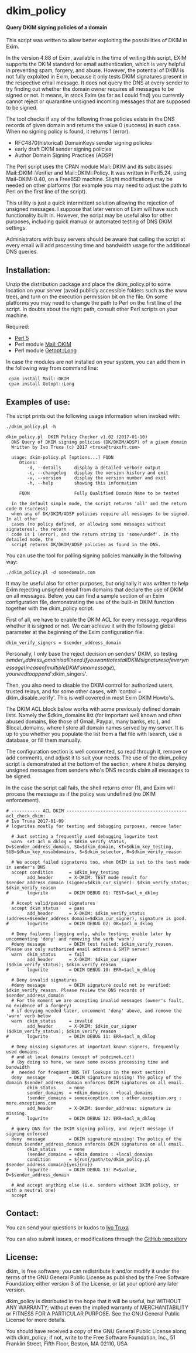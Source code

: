 dkim_policy
===========

#### Query DKIM signing policies of a domain

This script was written to allow better exploiting the possibilities of 
DKIM in Exim.

In the version 4.88 of Exim, available in the time of writing this script,
EXIM supports the DKIM standard for email authentication, which is very
helpful in preventing spam, forgery, and abuse. However, the potential of
DKIM is not fully exploited in Exim, because it only tests DKIM signatures
present in the respective email message. It does not query the DNS at
every sender to try finding out whether the domain owner requires all
messages to be signed or not. It means, in stock Exim (as far as I could
find) you currently cannot reject or quarantine unsigned incoming messages
that are supposed to be signed.

The tool checks if any of the following three policies exists in the
DNS records of given domain and returns the value 0 (success) in such case.
When no signing policy is found, it returns 1 (error).

 - RFC4870(historical) DomainKeys sender signing policies
 - early draft DKIM sender signing policies
 - Author Domain Signing Practices (ADSP)

The Perl script uses the CPAN module Mail::DKIM and its subclasses
Mail::DKIM::Verifier and Mail::DKIM::Policy. It was written in Perl5.24,
using Mail-DKIM-0.40, on a FreeBSD machine. Slight modifications may be
needed on other platforms (for example you may need to adjust the path
to Perl on the first line of the script).

This utility is just a quick intermittent solution allowing the rejection
of unsigned messages. I suppose that later version of Exim will have
such functionality built in. However, the script may be useful also for
other purposes, including quick manual or automated testing of DNS DKIM
settings.

Administrators with busy servers should be aware that calling the script
at every email will add processing time and bandwidth usage for the
additional DNS queries.


Installation:
-------------

Unzip the distribution package and place the dkim_policy.pl to some
location on your server (avoid publicly accessible folders such as the www
tree), and turn on the execution permission bit on the file. On some platforms
you may need to change the path to Perl on the first line of the script. In
doubts about the right path, consult other Perl scripts on your machine.


Required:
- [Perl 5](http://www.perl.org/)
- Perl module [Mail::DKIM](http://search.cpan.org/~jaslong/Mail-DKIM-0.40/lib/Mail/DKIM.pm)
- Perl module [Getopt::Long](http://search.cpan.org/~jv/Getopt-Long-2.49.1/lib/Getopt/Long.pm)

In case the modules are not installed on your system, you can add them in
the following way from command line:
```
 cpan install Mail::DKIM
 cpan install Getopt::Long
```


Examples of use:
----------------

The script prints out the following usage information when invoked with:

`./dkim_policy.pl -h`

```
dkim_policy.pl  DKIM Policy Checker v1.02 (2017-01-10)
  DNS Query of DKIM signing policies (DK/DKIM/ADSP) of a given domain
  Written by Ivo Truxa (c) 2017 <truxa@truxoft.com>

  usage: dkim-policy.pl [options...] FQDN
     Otions:
        -d, --details     display a detailed verbose output
        -c, --changelog   display the version history and exit
        -v, --version     display the version number and exit
        -h, --help        showing this information

     FQDN                 Fully Qualified Domain Name to be tested

  In the default simple mode, the script returns 'all' and the return code 0 (success)
  when any of DK/DKIM/ADSP policies require all messages to be signed. In all other
  cases (no policy defined, or allowing some messages without signatures), the return
  code is 1 (error), and the return string is 'some/undef'. In the detailed mode, the
  script returns DK/DKIM/ADSP policies as found in the DNS.
```

You can use the tool for polling signing policies manually in the following way:

`./dkim_policy.pl -d somedomain.com`

It may be useful also for other purposes, but originally it was written to help 
Exim rejecting unsigned email from domains that declare the use of DKIM on all messages. 
Below, you can find a sample section of an Exim configuration file, demonstrating the 
use of the built-in DKIM function together with the dkim_policy script.

First of all, we have to enable the DKIM ACL for every message, regardless whether 
it is signed or not. We can achieve it with the following global parameter at the 
beginning of the Exim configuration file:

`dkim_verify_signers = $sender_address_domain`

Personally, I only base the reject decision on senders' DKIM, so testing 
$sender_address_domain is all I need. If you want to test all DKIM signatures 
of every message (in case of multiple DKIM's in a message), you need to append 
':$dkim_singers'.

Then, you also need to disable the DKIM control for authorized users, trusted 
relays, and for some other cases, with 'control = dkim_disable_verify'. This 
is well covered in most Exim DKIM Howto's.

The DKIM ACL block below works with some previously defined domain lists. 
Namely the $dkim_domains list (for important well known and often abused 
domains, like those of Gmail, Paypal, many banks, etc.), and $local_domains, 
where I store all domain names served by my server. It is up to you whether 
you populate the list from a flat file with lsearch, use a database, or fill 
them manually.

The configuration section is well commented, so read through it, remove or 
add comments, and adjust it to suit your needs. The use of the dkim_policy 
script is demonstrated at the bottom of the section, where it helps denying 
unsigned messages from senders who's DNS records claim all messages to be 
signed.

In the case the script call fails, the shell returns error (1), and Exim will
process the message as if the policy was undefined (no DKIM enforcement).

```
# ----------- ACL DKIM ----------------------------------------------
acl_check_dkim:
# Ivo Truxa 2017-01-09
# logwrites mostly for testing and debugging purposes, remove later

  # Just setting a frequently used debugging logwrite text
  warn  set acl_m_dklog = $dkim_verify_status, D=$sender_address_domain, SG=$dkim_domain, KT=$dkim_key_testing, SUB=$dkim_key_nosubdomains, S=$dkim_selector, R=$dkim_verify_reason

  # We accept failed signatures too, when DKIM is set to the test mode in sender's DNS
  accept condition      = $dkim_key_testing
        add_header      = X-DKIM: TEST mode result for $sender_address_domain (signer=$dkim_cur_signer): $dkim_verify_status; $dkim_verify_reason
#       logwrite        = DKIM DEBUG 01: TEST=$acl_m_dklog

  # Accept valid/passed signatures
  accept dkim_status    = pass
        add_header      = X-DKIM: $dkim_verify_status (address=$sender_address domain=$dkim_cur_signer), signature is good.
#       logwrite        = DKIM DEBUG 02: OK=$acl_m_dklog

  # Deny failures (logging only, while testing; enable later by uncommenting 'deny' and removing the verb 'warn')
  #deny message         = DKIM test failed: $dkim_verify_reason. Please use only authorized email address & SMTP server!
  warn  dkim_status     = fail
        add_header      = X-DKIM: $dkim_cur_signer ($dkim_verify_status); $dkim_verify_reason
#       logwrite        = DKIM DEBUG 10: ERR=$acl_m_dklog

  # Deny invalid signatures
  #deny message         = DKIM signature could not be verified: $dkim_verify_reason. Please review the DNS records of $sender_address_domain
  # For the moment we are accepting invalid messages (owner's fault, no evidence of a forgery)
  # if denying needed later, uncomment 'deny' above, and remove the 'warn' verb below
  warn  dkim_status     = invalid
        add_header      = X-DKIM: $dkim_cur_signer ($dkim_verify_status); $dkim_verify_reason
#       logwrite        = DKIM DEBUG 11: ERR=$acl_m_dklog

  # Deny missing signatures at important known signers, frequently used domains,
  # and at local domains (except of podzimek.cz!)
  # (by doing so here, we save some excess processing time and bandwidth
  #  needed for frequent DNS TXT lookups in the next section)
  deny  message         = DKIM signature missing! The policy of the domain $sender_address_domain enforces DKIM signatures on all email.
        dkim_status     = none
        sender_domains  = +dkim_domains : +local_domains
        !sender_domains = someexception.com : other.exception.org : more.exceptions.com
        add_header      = X-DKIM: $sender_address: signature is missing.
#       logwrite        = DKIM DEBUG 12: ERR=$acl_m_dklog

  # query DNS for the DKIM signing policy, and reject message if signing enforced
  deny  message         = DKIM signature missing! The policy of the domain $sender_address_domain enforces DKIM signatures on all email.
        dkim_status     = none
        !sender_domains = +dkim_domains : +local_domains
        condition       = ${run{/path/to/dkim_policy.pl $sender_address_domain}{yes}{no}}
#       logwrite        = DKIM DEBUG 13: P=$value, D=$sender_address_domain

  # And accept anything else (i.e. senders without DKIM policy, or with a neutral one)
  accept
```


Contact:
--------

You can send your questions or kudos to [Ivo Truxa](mailto:truxa@truxoft.com)

You can also submit issues, or modifications through the
[GitHub repository](https://github.com/truxoft/dkim_policy/)


License:
--------

dkim_ is free software; you can redistribute it and/or modify it under
the terms of the GNU General Public License as published by the Free Software
Foundation; either version 3 of the License, or (at your option) any later
version.

dkim_policy is distributed in the hope that it will be useful, but WITHOUT
ANY WARRANTY; without even the implied warranty of MERCHANTABILITY or FITNESS
FOR A PARTICULAR PURPOSE. See the GNU General Public License for more details.

You should have received a copy of the GNU General Public License along with
dkim_policy; if not, write to the Free Software Foundation, Inc., 51 Franklin
Street, Fifth Floor, Boston, MA 02110, USA


